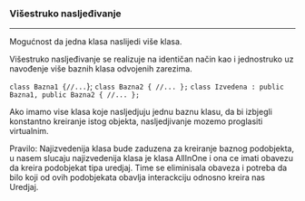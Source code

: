 ### Višestruko nasljeđivanje 

<hr>

Mogućnost da jedna klasa naslijedi više klasa. 

Višestruko nasljeđivanje se realizuje na identičan način kao i jednostruko uz navođenje više baznih klasa odvojenih zarezima. 

`class Bazna1 {//...`}; 
`class Bazna2 { //... };`
`class Izvedena : public Bazna1, public Bazna2 { //... };`

Ako imamo vise klasa koje nasljedjuju jednu baznu klasu, da bi izbjegli konstantno kreiranje istog objekta, nasljedjivanje mozemo proglasiti virtualnim.

Pravilo: Najizvedenija klasa bude zaduzena za kreiranje baznog podobjekta, u nasem slucaju najizvedenija klasa je klasa AllInOne i ona ce imati obavezu da kreira podobjekat tipa uredjaj. Time se eliminisala obaveza i potreba da bilo koji od ovih podobjekata obavlja interackciju odnosno kreira nas Uredjaj. 

